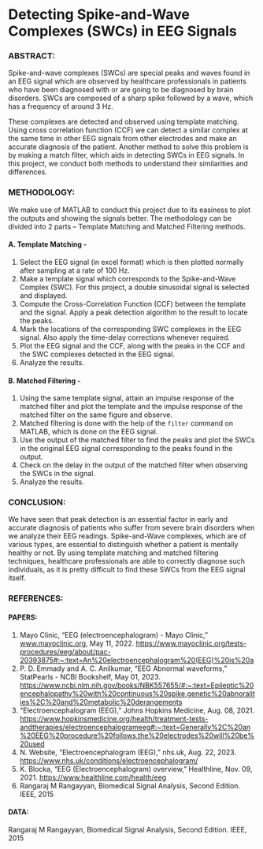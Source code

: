# Detecting Spike-and-Wave Complexes (SWCs) in EEG Signals

### ABSTRACT:
Spike-and-wave complexes (SWCs) are special peaks and waves found in an EEG signal which are observed by healthcare professionals in patients who have been diagnosed with or are going to be diagnosed by brain disorders. SWCs are composed of a sharp spike followed by a wave, which has a frequency of around 3 Hz. 

These complexes are detected and observed using template matching. Using cross correlation function (CCF) we can detect a similar complex at the same time in other EEG signals from other electrodes and make an accurate diagnosis of the patient.
Another method to solve this problem is by making a match filter, which aids in detecting SWCs in EEG signals. In this project, we conduct both methods to understand their similarities and differences.

### METHODOLOGY:
We make use of MATLAB to conduct this project due to its easiness to plot the outputs and showing the signals
better. The methodology can be divided into 2 parts – Template Matching and Matched Filtering methods.

#### A. Template Matching -
1. Select the EEG signal (in excel format) which is then plotted normally after sampling at a rate of 100 Hz.
2. Make a template signal which corresponds to the Spike-and-Wave Complex (SWC). For this project, a double sinusoidal signal is selected and displayed.
3. Compute the Cross-Correlation Function (CCF) between the template and the signal. Apply a peak detection algorithm to the result to locate the peaks.
4. Mark the locations of the corresponding SWC complexes in the EEG signal. Also apply the time-delay corrections whenever required.
5. Plot the EEG signal and the CCF, along with the peaks in the CCF and the SWC complexes detected in the EEG signal.
6. Analyze the results.

#### B. Matched Filtering -
1. Using the same template signal, attain an impulse response of the matched filter and plot the template and the impulse response of the matched filter on the same figure and observe.
2. Matched filtering is done with the help of the `filter` command on MATLAB, which is done on the EEG signal.
3. Use the output of the matched filter to find the peaks and plot the SWCs in the original EEG signal corresponding to the peaks found in the output.
4. Check on the delay in the output of the matched filter when observing the SWCs in the signal.
5. Analyze the results.

### CONCLUSION:
We have seen that peak detection is an essential factor in early and accurate diagnosis of patients who suffer from severe brain disorders when we analyze their EEG readings. Spike-and-Wave complexes, which are of various types, are essential to distinguish whether a patient is mentally healthy or not. By using template matching and matched filtering techniques, healthcare professionals are able to correctly diagnose such individuals, as it is pretty difficult to find these SWCs from the EEG signal itself.

### REFERENCES:
#### PAPERS:
1. Mayo Clinic, “EEG (electroencephalogram) - Mayo Clinic,” www.mayoclinic.org, May 11, 2022. https://www.mayoclinic.org/tests-procedures/eeg/about/pac-20393875#:~:text=An%20electroencephalogram%20(EEG)%20is%20a
2. P. D. Emmady and A. C. Anilkumar, “EEG Abnormal waveforms,” StatPearls - NCBI Bookshelf, May 01, 2023.
https://www.ncbi.nlm.nih.gov/books/NBK557655/#:~:text=Epileptic%20encephalopathy%20with%20continuous%20spike,genetic%20abnoralities%2C%20and%20metabolic%20derangements
3. “Electroencephalogram (EEG),” Johns Hopkins Medicine, Aug. 08, 2021. https://www.hopkinsmedicine.org/health/treatment-tests-andtherapies/electroencephalogrameeg#:~:text=Generally%2C%20an%20EEG%20procedure%20follows,the%20electrodes%20will%20be%20used
4. N. Website, “Electroencephalogram (EEG),” nhs.uk, Aug. 22, 2023. https://www.nhs.uk/conditions/electroencephalogram/
5. K. Blocka, “EEG (Electroencephalogram) overview,” Healthline, Nov. 09, 2021. https://www.healthline.com/health/eeg
6. Rangaraj M Rangayyan, Biomedical Signal Analysis, Second Edition. IEEE, 2015
#### DATA:
Rangaraj M Rangayyan, Biomedical Signal Analysis, Second Edition. IEEE, 2015
